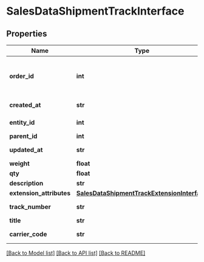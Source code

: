 # SalesDataShipmentTrackInterface

## Properties
Name | Type | Description | Notes
------------ | ------------- | ------------- | -------------
**order_id** | **int** | The order_id for the shipment package. | 
**created_at** | **str** | Created-at timestamp. | [optional] 
**entity_id** | **int** | Shipment package ID. | [optional] 
**parent_id** | **int** | Parent ID. | 
**updated_at** | **str** | Updated-at timestamp. | [optional] 
**weight** | **float** | Weight. | 
**qty** | **float** | Quantity. | 
**description** | **str** | Description. | 
**extension_attributes** | [**SalesDataShipmentTrackExtensionInterface**](SalesDataShipmentTrackExtensionInterface.md) |  | [optional] 
**track_number** | **str** | Track number. | 
**title** | **str** | Title. | 
**carrier_code** | **str** | Carrier code. | 

[[Back to Model list]](../README.md#documentation-for-models) [[Back to API list]](../README.md#documentation-for-api-endpoints) [[Back to README]](../README.md)


